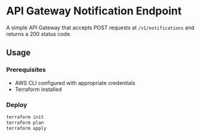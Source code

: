 # API Gateway Notification Endpoint

A simple API Gateway that accepts POST requests at `/v1/notifications` and returns a 200 status code.

## Usage

### Prerequisites
- AWS CLI configured with appropriate credentials
- Terraform installed

### Deploy
```bash
terraform init
terraform plan
terraform apply
